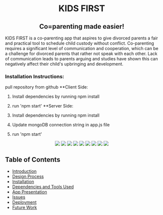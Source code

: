 <h1 align = "center"> 
KIDS FIRST
</h1>
 <h2 align = "center">Co=parenting made easier!</h2>

 <p>
KIDS FIRST is a co-parenting app that aspires to give divorced parents a fair and practical tool  to schedule child custody without conflict. Co-parenting requires a significant level of  communication and cooperation, which can be a challenge for divorced parents that rather not  speak with each other. Lack of communication leads to parents arguing and studies have  shown this can negatively affect their child's upbringing and development. 
 <p>

 <h3>Installation Instructions:</h3>
 <p>
 pull repository from github
 **Client Side: 
 
 1. Install dependencies by running npm install 
 2. run 'npm start' 
 **Server Side:

 1. Install dependencies by running npm install
 2. Update mongoDB connection string in app.js file
 3. run 'npm start' 
 
 </p>


<p align = "center">
  <img src="https://img.shields.io/npm/v/npm?color=red&logo=npm"/>
  <img src="https://img.shields.io/node/v/jest"/>
  <img src="https://img.shields.io/github/license/JULIERAJ/KIDS-FIRST?color=cyan&label=License&logo=github&logoColor=purple"/>
  <img src="https://img.shields.io/github/issues/JULIERAJ/KIDS-FIRST?color=yellow&label=Issues&logo=github&logoColor=red">
  <img src="https://img.shields.io/github/last-commit/JULIERAJ/KIDS-FIRST?color=orange&label=Last%20Commit&logo=git&logoColor=orange">
  <img src="https://img.shields.io/github/contributors/JULIERAJ/KIDS-FIRST?color=yellow&label=Contributors&logo=git&logoColor=pink">
  <img src="https://img.shields.io/github/languages/count/JULIERAJ/KIDS-FIRST?color=green&label=Languages&logo=github&logoColor=green">
  <img src="https://img.shields.io/github/languages/top/JULIERAJ/KIDS-FIRST?color=blue&label=ReactJS&logo=react&logoColor=white">
  <img src="https://img.shields.io/github/repo-size/JULIERAJ/KIDS-FIRST?color=purple&label=Repo%20Size&logo=github&logoColor=yellow">
</p>

## Table of Contents
* [Introduction](#introduction)
* [Design Process](#design)
* [Installation](#install)
* [Dependencies and Tools Used](#api)
* [App Presentation](#details)
* [Issues](#issue)
* [Deployment](#installations)
* [Future Work](#future)
 
